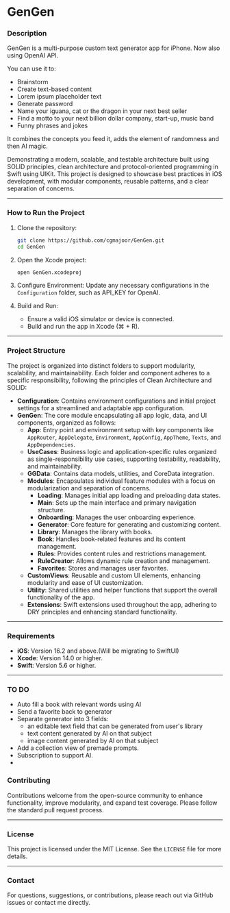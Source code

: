 # GenGen

### Description
GenGen is a multi-purpose custom text generator app for iPhone. Now also using OpenAI API.

You can use it to:
- Brainstorm
- Create text-based content
- Lorem ipsum placeholder text
- Generate password
- Name your iguana, cat or the dragon in your next best seller
- Find a motto to your next billion dollar company, start-up, music band
- Funny phrases and jokes
  
It combines the concepts you feed it, adds the element of randomness and then AI magic. 

Demonstrating a modern, scalable, and testable architecture built using SOLID principles, clean architecture and protocol-oriented programming in Swift using UIKit. 
This project is designed to showcase best practices in iOS development, with modular components, reusable patterns, and a clear separation of concerns. 

---

### How to Run the Project

1. Clone the repository:
   ```sh
   git clone https://github.com/cgmajoor/GenGen.git
   cd GenGen
   ```

2. Open the Xcode project:
   ```sh
   open GenGen.xcodeproj
   ```

3. Configure Environment: Update any necessary configurations in the `Configuration` folder, such as API_KEY for OpenAI.

4. Build and Run:
   - Ensure a valid iOS simulator or device is connected.
   - Build and run the app in Xcode (⌘ + R).

---

### Project Structure

The project is organized into distinct folders to support modularity, scalability, and maintainability. Each folder and component adheres to a specific responsibility, following the principles of Clean Architecture and SOLID:

- **Configuration**: Contains environment configurations and initial project settings for a streamlined and adaptable app configuration.
- **GenGen**: The core module encapsulating all app logic, data, and UI components, organized as follows:
  - **App**: Entry point and environment setup with key components like `AppRouter`, `AppDelegate`, `Environment`, `AppConfig`, `AppTheme`, `Texts`, and `AppDependencies`.
  - **UseCases**: Business logic and application-specific rules organized as single-responsibility use cases, supporting testability, readability, and maintainability.
  - **GGData**: Contains data models, utilities, and CoreData integration.
  - **Modules**: Encapsulates individual feature modules with a focus on modularization and separation of concerns.
      - **Loading**: Manages initial app loading and preloading data states.
      - **Main**: Sets up the main interface and primary navigation structure.
      - **Onboarding**: Manages the user onboarding experience.
      - **Generator**: Core feature for generating and customizing content.
      - **Library**: Manages the library with books.
      - **Book**: Handles book-related features and its content management.
      - **Rules**: Provides content rules and restrictions management.
      - **RuleCreator**: Allows dynamic rule creation and management.
      - **Favorites**: Stores and manages user favorites.
   - **CustomViews**: Reusable and custom UI elements, enhancing modularity and ease of UI customization.
   - **Utility**: Shared utilities and helper functions that support the overall functionality of the app.
   - **Extensions**: Swift extensions used throughout the app, adhering to DRY principles and enhancing standard functionality.

---

### Requirements

- **iOS**: Version 16.2 and above.(Will be migrating to SwiftUI)
- **Xcode**: Version 14.0 or higher.
- **Swift**: Version 5.6 or higher.

---
### TO DO
- Auto fill a book with relevant words using AI
- Send a favorite back to generator
- Separate generator into 3 fields:
  - an editable text field that can be generated from user's library
  - text content generated by AI on that subject
  - image content generated by AI on that subject
- Add a collection view of premade prompts.
- Subscription to support AI.
- 

### Contributing

Contributions welcome from the open-source community to enhance functionality, improve modularity, and expand test coverage. Please follow the standard pull request process.

---

### License

This project is licensed under the MIT License. See the `LICENSE` file for more details.

---

### Contact

For questions, suggestions, or contributions, please reach out via GitHub issues or contact me directly.
